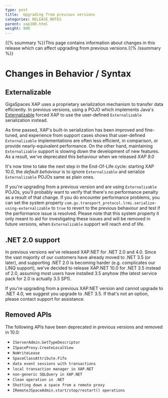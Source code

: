 ```yaml
---
type: post
title:  Upgrading from previous versions
categories: RELEASE_NOTES
parent: xap100.html
weight: 800
---
```


{{% ssummary %}}This page contains information about changes in this release which can affect upgrading from previous versions.{{% /ssummary %}}

# Changes in Behavior / Syntax 

## Externalizable

GigaSpaces XAP uses a proprietary serialization mechanism to transfer data efficiently. In previous versions, using a POJO which implements Java's [Externalizable](http://docs.oracle.com/javase/7/docs/api/java/io/Externalizable.html) 
forced XAP to use the user-defined `Externalizable` serialization instead.

As time passed, XAP's built-in serialization has been improved and fine-tuned, and experience from support cases shows that user-defined `Externalizable` implementations are often less efficient, in comparison, or provide nearly-equivalent performance.
On the other hand, maintaining `Externalizable` support is slowing down the development of new features. As a result, we've deprecated this behaviour when we released *XAP 9.0*

It's now time to take the next step in the End-Of-Life cycle: starting XAP 10.0, the *default behaviour* is to ignore `Externalizable` and serialize `Externalizable` POJOs same as plain ones. 

If you're upgrading from a previous version and are using `Externalizable` POJOs, you'll probably want to verify that there's no performance penalty as a result of that change. If you do encounter performance problems, you can set 
the system property `com.gs.transport_protocol.lrmi.serialize-using-externalizable` to `true` to revert to the previous behaviour and test if the performance issue is resolved. Please note that this system property it only meant
to aid for investigating these issues and will be removed in future versions, when `Externalizable` support will reach end of life.

## .NET 2.0 support

In previous versions we've released XAP.NET for .NET 2.0 and 4.0. Since the vast majority of our customers have already moved to .NET 3.5 (or later), and supporting .NET 2.0 is becoming harder (e.g. complicates our LINQ support), 
we've decided to release XAP.NET 10.0 for .NET 3.5 instead of 2.0, assuming most users have installed 3.5 anyhow (the latest service pack for 2.0 is actually 3.5 SP1).

If you're upgrading from a previous XAP.NET version and cannot upgrade to .NET 4.0, we suggest you upgrade to .NET 3.5. If that's not an option, please contact support for assistance.

## Removed APIs
The following APIs have been deprecated in previous versions and removed in 10.0: 

* `IServerAdmin.GetTypeDescriptor`
* `ISpaceProxy.CreateLocalView` 
* `NoWriteLease`
* `SpaceClassAttribute.Fifo`
* `data event sessions with transactions`
* `local transaction manager in XAP.NET`
* `non-generic SQLQuery in XAP.NET`
* `Clean operation in .NET`
* `Shutting down a space from a remote proxy`
* `IRemoteJSpaceAdmin.start/stop/restart() operations`


